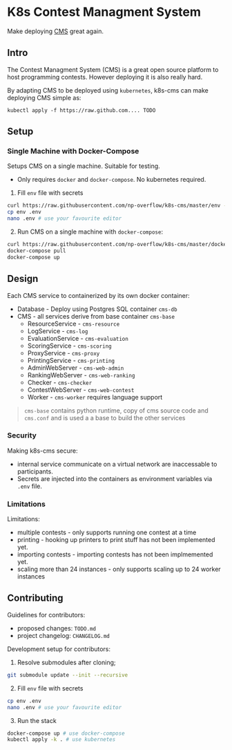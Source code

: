 # K8s Contest Managment System
Make deploying [CMS](https://github.com/cms-dev/cms) great again.

## Intro
The Contest Managment System (CMS) is a great open source platform to host programming contests. 
However deploying it is also really hard.

By adapting CMS to be deployed using `kubernetes`, k8s-cms can make deploying 
CMS simple as:
```
kubectl apply -f https://raw.github.com.... TODO
```

## Setup

### Single Machine with Docker-Compose
Setups CMS on a single machine. Suitable for testing.
- Only requires `docker` and `docker-compose`. No kubernetes required.
1. Fill `env` file with secrets
```sh
curl https://raw.githubusercontent.com/np-overflow/k8s-cms/master/env -o env
cp env .env
nano .env # use your favourite editor
```
2. Run CMS on a single machine with `docker-compose`:
```sh
curl https://raw.githubusercontent.com/np-overflow/k8s-cms/master/docker-compose.yml -o docker-compose.yaml
docker-compose pull 
docker-compose up 
```
## Design
Each CMS service to containerized by its own docker container:
- Database - Deploy using Postgres SQL container `cms-db`
- CMS - all services derive from base container `cms-base`
    - ResourceService - `cms-resource`
    - LogService - `cms-log`
    - EvaluationService - `cms-evaluation`
    - ScoringService - `cms-scoring`
    - ProxyService - `cms-proxy`
    - PrintingService - `cms-printing`
    - AdminWebServer - `cms-web-admin`
    - RankingWebServer - `cms-web-ranking`
    - Checker - `cms-checker`
    - ContestWebServer - `cms-web-contest`
    - Worker - `cms-worker` requires language support

> `cms-base` contains python runtime, copy of cms source code and `cms.conf`
>  and is used a a base to build the other services

### Security
Making k8s-cms secure:
- internal service communicate on a virtual network are inaccessable to participants.
- Secrets are injected into the containers as environment variables via `.env` file.

### Limitations
Limitations:
- multiple contests - only supports running one contest at a time
- printing - hooking up printers to print stuff has not been implemented yet.
- importing contests - importing contests has not been  implmemented yet.
- scaling more than 24 instances - only supports scaling up to  24 worker instances

## Contributing
Guidelines for contributors:
- proposed changes: `TODO.md`
- project changelog: `CHANGELOG.md`

Development setup for contributors:
1. Resolve submodules after cloning;
```sh
git submodule update --init --recursive
```
2. Fill `env` file with secrets
```sh
cp env .env
nano .env # use your favourite editor
```
3. Run the stack
```sh
docker-compose up # use docker-compose 
kubectl apply -k . # use kubernetes
```
